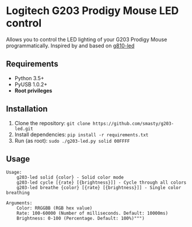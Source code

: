 # Logitech G203 Prodigy Mouse LED control

Allows you to control the LED lighting of your G203 Prodigy Mouse programmatically.
Inspired by and based on [g810-led](https://github.com/MatMoul/g810-led)

## Requirements

- Python 3.5+
- PyUSB 1.0.2+
- **Root privileges**

## Installation

1) Clone the repository: `git clone https://github.com/smasty/g203-led.git`
2) Install dependencies: `pip install -r requirements.txt`
3) Run (as root): `sudo ./g203-led.py solid 00FFFF`

## Usage

```
Usage:
    g203-led solid {color} - Solid color mode
    g203-led cycle [{rate} [{brightness}]] - Cycle through all colors
    g203-led breathe {color} [{rate} [{brightness}]] - Single color breathing

Arguments:
    Color: RRGGBB (RGB hex value)
    Rate: 100-60000 (Number of milliseconds. Default: 10000ms)
    Brightness: 0-100 (Percentage. Default: 100%)""")
```
